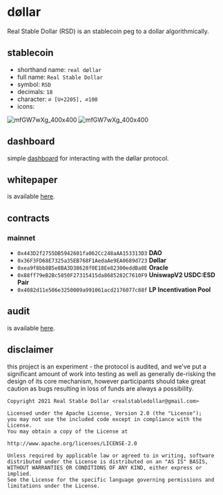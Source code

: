 # døllar

Real Stable Dollar (RSD) is an stablecoin peg to a dollar algorithmically.

## stablecoin

- shorthand name: `real døllar`
- full name: `Real Stable Dollar`
- symbol: `RSD`
- decimals: `18`
- character: `∅ [U+2205], ∅100`
- icons:

![mfGW7wXg_400x400](https://raw.githubusercontent.com/rsd-finance/dollar-dashboard/master/public/logo/esd_logo_circle.png)
![mfGW7wXg_400x400](https://raw.githubusercontent.com/rsd-finance/dollar-dashboard/master/public/logo/esd_logo_square.png)

## dashboard

simple [dashboard](https://github.com/rsd-finance/dollar-dashboard) for interacting with the døllar protocol.

## whitepaper

is available [here](https://github.com/rsd-finance/dollar/blob/master/d%C3%B8llar.pdf).

## contracts
### mainnet
- `0x443D2f2755DB5942601fa062Cc248aAA153313D3` **DAO**
- `0x36F3FD68E7325a35EB768F1AedaAe9EA0689d723` **Døllar**
- `0xea9f8bb8B5e8BA3D38628f0E18Ee82300eddBa0E` **Oracle**
- `0x88ff79eB2Bc5850F27315415da8685282C7610F9` **UniswapV2 USDC:ESD Pair**
- `0x4082d11e506e3250009a991061acd2176077c88f` **LP Incentivation Pool**

## audit

is available [here](https://github.com/rsd-finance/dollar/blob/master/audit/REP-Dollar-06-11-20.pdf).

## disclaimer
this project is an experiment - the protocol is audited, and we've put a significant amount of work into testing as well as generally de-risking the design of its core mechanism, however participants should take great caution as bugs resulting in loss of funds are always a possibility.

```
Copyright 2021 Real Stable Dollar <realstabledollar@gmail.com>

Licensed under the Apache License, Version 2.0 (the "License");
you may not use the included code except in compliance with the License.
You may obtain a copy of the License at

http://www.apache.org/licenses/LICENSE-2.0

Unless required by applicable law or agreed to in writing, software
distributed under the License is distributed on an "AS IS" BASIS,
WITHOUT WARRANTIES OR CONDITIONS OF ANY KIND, either express or implied.
See the License for the specific language governing permissions and
limitations under the License.
```